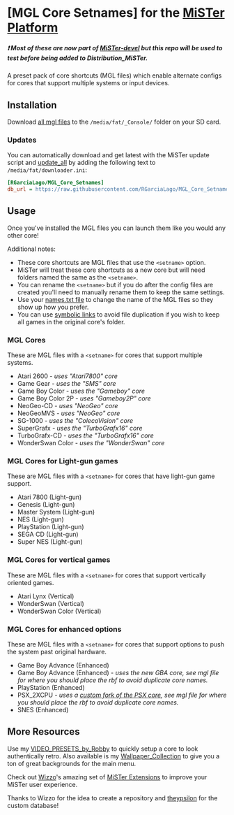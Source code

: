 # [MGL Core Setnames] for the [MiSTer Platform](https://github.com/MiSTer-devel/Main_MiSTer/wiki)
##### ❗ ***Most of these are now part of [MiSTer-devel](https://github.com/MiSTer-devel/Distribution_MiSTer) but this repo will be used to test before being added to Distribution_MiSTer.***
A preset pack of core shortcuts (MGL files) which enable alternate configs for cores that support multiple systems or input devices.


## Installation
Download [all mgl files](https://github.com/RGarciaLago/MGL_Core_Setnames/tree/main/_Console) to the `/media/fat/_Console/` folder on your SD card.

### Updates
You can automatically download and get latest with the MiSTer update script and [update_all](https://github.com/theypsilon/Update_All_MiSTer) by adding the following text to `/media/fat/downloader.ini`:
```ini
[RGarciaLago/MGL_Core_Setnames]
db_url = https://raw.githubusercontent.com/RGarciaLago/MGL_Core_Setnames/db/db.json.zip
```


## Usage
Once you've installed the MGL files you can launch them like you would any other core!

Additional notes:
* These core shortcuts are MGL files that use the `<setname>` option.
* MiSTer will treat these core shortcuts as a new core but will need folders named the same as the `<setname>`.
* You can rename the `<setname>` but if you do after the config files are created you'll need to manually rename them to keep the same settings.
* Use your [names.txt file](https://github.com/ThreepwoodLeBrush/Names_MiSTer) to change the name of the MGL files so they show up how you prefer.
* You can use [symbolic links](https://www.howtogeek.com/howto/16226/complete-guide-to-symbolic-links-symlinks-on-windows-or-linux/) to avoid file duplication if you wish to keep all games in the original core's folder.



### MGL Cores
These are MGL files with a `<setname>` for cores that support multiple systems.
* Atari 2600 - *uses "Atari7800" core*
* Game Gear - *uses the "SMS" core*
* Game Boy Color - *uses the "Gameboy" core*
* Game Boy Color 2P - *uses "Gameboy2P" core*
* NeoGeo-CD - *uses "NeoGeo" core*
* NeoGeoMVS - *uses "NeoGeo" core*
* SG-1000 - *uses the "ColecoVision" core*
* SuperGrafx - *uses the "TurboGrafx16" core*
* TurboGrafx-CD - *uses the "TurboGrafx16" core*
* WonderSwan Color - *uses the "WonderSwan" core*

### MGL Cores for Light-gun games
These are MGL files with a `<setname>` for cores that have light-gun game support.
* Atari 7800 (Light-gun)
* Genesis (Light-gun)
* Master System (Light-gun)
* NES (Light-gun)
* PlayStation (Light-gun)
* SEGA CD (Light-gun)
* Super NES (Light-gun)

### MGL Cores for vertical games
These are MGL files with a `<setname>` for cores that support vertically oriented games.
* Atari Lynx (Vertical)
* WonderSwan (Vertical)
* WonderSwan Color (Vertical)

### MGL Cores for enhanced options
These are MGL files with a `<setname>` for cores that support options to push the system past original hardware.
* Game Boy Advance (Enhanced)
* Game Boy Advance (Enhanced) - *uses the new GBA core, see mgl file for where you should place the rbf to avoid duplicate core names.*
* PlayStation (Enhanced)
* PSX_2XCPU - *uses a [custom fork of the PSX core](https://github.com/RobertPeip/PSX_MiSTer/tree/main/releases), see mgl file for where you should place the rbf to avoid duplicate core names.*
* SNES (Enhanced)



## More Resources
Use my [VIDEO_PRESETS_by_Robby](https://github.com/RGarciaLago/VIDEO_PRESETS_by_Robby) to quickly setup a core to look authentically retro. Also available is my [Wallpaper_Collection](https://github.com/RGarciaLago/Wallpaper_Collection) to give you a ton of great backgrounds for the main menu.

Check out [Wizzo](https://github.com/wizzomafizzo)'s amazing set of [MiSTer Extensions](https://github.com/wizzomafizzo/mrext) to improve your MiSTer user experience.

Thanks to Wizzo for the idea to create a repository and [theypsilon](https://github.com/theypsilon) for the custom database!
